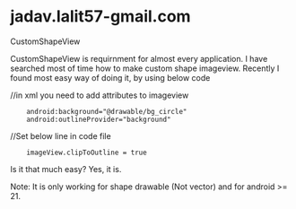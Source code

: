 # jadav.lalit57-gmail.com
CustomShapeView

CustomShapeView is requirnment for almost every application. I have searched most of time how to make custom shape imageview. Recently I found most easy way of doing it, by using below code



//in xml you need to add attributes to imageview

        android:background="@drawable/bg_circle"
        android:outlineProvider="background"

//Set below line in code file

        imageView.clipToOutline = true



Is it that much easy? Yes, it is.



Note: It is only working for shape drawable (Not vector) and for android &gt;= 21.
